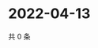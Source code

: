 # 2022-04-13

共 0 条

<!-- BEGIN WEIBO -->
<!-- 最后更新时间 Wed Apr 13 2022 20:26:50 GMT+0800 (China Standard Time) -->

<!-- END WEIBO -->
